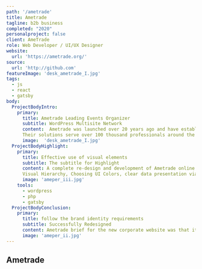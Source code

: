 ```yaml
---
path: '/ametrade'
title: Ametrade
tagline: b2b business
completed: "2020"
personalproject: false
client: AmeTrade
role: Web Developer / UI/UX Designer
website:
  url: 'https://ametrade.org/'
source:
  url: 'http://github.com'
featureImage: 'desk_ametrade_I.jpg'
tags:
  - js
  - react
  - gatsby
body:
  ProjectBodyIntro:
    primary:
      title: Ametrade Leading Events Organizer
      subtitle: WordPress Multisite Network
      content:  Ametrade was launched over 20 years ago and have established themselves as a leader organising world-class industry focused events.
      Their solutions serve over 100 thousand professionals around the world to showcase products and services. Building a centralized content management system, Media management in one place (shared media across the multisite) Updating the outdated look and feel of the blogs and create a better and modern vision Audience International had to support differente languages The booking system is a flexible form with several dropdowns
      image:  'desk_ametrade_I.jpg'
  ProjectBodyHighlight:
    primary:
      title: Effective use of visual elements
      subtitle: The subtitle for Highlight
      content: A complete re-design and development of Ametrade online. A key aim for this project was to deliver an outstanding brand & interactive online experience for users, one that allowed the user to simply and quickly access information on Ametrade services.
      Visual Hierarchy, Choosing UI Colors, clear data presentation via menus, catalogs, etc. technical and server-side considerations. all WordPress Core, plugins and themes updates, and user management can be done from one centralized place, instead of having the need to update each site separately.
      image: 'ameper_iii.jpg'
    tools:
      - wordpress
      - php
      - gatsby
  ProjectBodyConclusion:
    primary:
      title: follow the brand identity requirements
      subtitle: Successfully Redesigned
      content: Ametrade brief for the new corporate website was that it must be clear, clean and highlight its brand, ethics and strength in the events market. A careful look into the style definitions of the main site and coming up with a similar look and feel for the new theme.
      image: 'ameper_ii.jpg'
---
```


## Ametrade